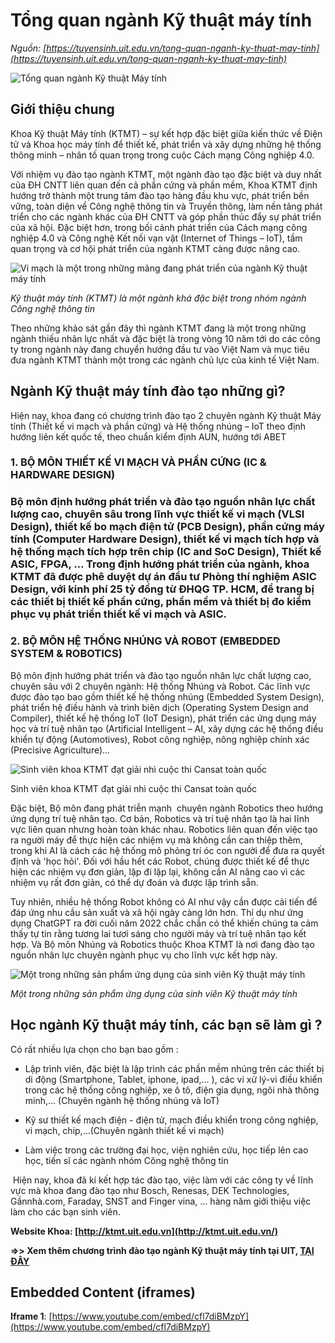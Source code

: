 # Tổng quan ngành Kỹ thuật máy tính

_Nguồn: [https://tuyensinh.uit.edu.vn/tong-quan-nganh-ky-thuat-may-tinh](https://tuyensinh.uit.edu.vn/tong-quan-nganh-ky-thuat-may-tinh)_

![Tổng quan ngành Kỹ thuật Máy tính](https://tuyensinh.uit.edu.vn/sites/default/files/uploads/images/202401/ktmt2024.png)

## **Giới thiệu chung**

Khoa Kỹ thuật Máy tính (KTMT) – sự kết hợp đặc biệt giữa kiến thức về Điện tử và Khoa học máy tính để thiết kế, phát triển và xây dựng những hệ thống thông minh – nhân tố quan trọng trong cuộc Cách mạng Công nghiệp 4.0.

Với nhiệm vụ đào tạo ngành KTMT, một ngành đào tạo đặc biệt và duy nhất của ĐH CNTT liên quan đến cả phần cứng và phần mềm, Khoa KTMT định hướng trở thành một trung tâm đào tạo hàng đầu khu vực, phát triển bền vững, toàn diện về Công nghệ thông tin và Truyền thông, làm nền tảng phát triển cho các ngành khác của ĐH CNTT và góp phần thúc đẩy sự phát triển của xã hội. Đặc biệt hơn, trong bối cảnh phát triển của Cách mạng công nghiệp 4.0 và Công nghệ Kết nối vạn vật (Internet of Things – IoT), tầm quan trọng và cơ hội phát triển của ngành KTMT càng được nâng cao.

![Vi mạch là một trong những mảng đang phát triển của ngành Kỹ thuật máy tính](https://tuyensinh.uit.edu.vn/sites/default/files/uploads/images/201803/unnamed.jpg)

*Kỹ thuật máy tính (KTMT) là một ngành khá đặc biệt trong nhóm ngành Công nghệ thông tin*

Theo những khảo sát gần đây thì ngành KTMT đang là một trong những ngành thiếu nhân lực nhất và đặc biệt là trong vòng 10 năm tới do các công ty trong ngành này đang chuyển hướng đầu tư vào Việt Nam và mục tiêu đưa ngành KTMT thành một trong các ngành chủ lực của kinh tế Việt Nam.

## **Ngành Kỹ thuật máy tính đào tạo những gì?**

Hiện nay, khoa đang có chương trình đào tạo 2 chuyên ngành Kỹ thuật Máy tính (Thiết kế vi mạch và phần cứng) và Hệ thống nhúng – IoT theo định hướng liên kết quốc tế, theo chuẩn kiểm định AUN, hướng tới ABET

### **1. BỘ MÔN THIẾT KẾ VI MẠCH VÀ PHẦN CỨNG (IC & HARDWARE DESIGN)**

### Bộ môn định hướng phát triển và đào tạo nguồn nhân lực chất lượng cao, chuyên sâu trong lĩnh vực thiết kế vi mạch (VLSI Design), thiết kế bo mạch điện tử (PCB Design), phần cứng máy tính (Computer Hardware Design), thiết kế vi mạch tích hợp và hệ thống mạch tích hợp trên chip (IC and SoC Design), Thiết kế ASIC, FPGA, … Trong định hướng phát triển của ngành, khoa KTMT đã được phê duyệt dự án đầu tư Phòng thí nghiệm ASIC Design, với kinh phí 25 tỷ đồng từ ĐHQG TP. HCM, để trang bị các thiết bị thiết kế phần cứng, phần mềm và thiết bị đo kiểm phục vụ phát triển thiết kế vi mạch và ASIC.

### 2. BỘ MÔN HỆ THỐNG NHÚNG VÀ ROBOT (EMBEDDED SYSTEM & ROBOTICS)

Bộ môn định hướng phát triển và đào tạo nguồn nhân lực chất lượng cao, chuyên sâu với 2 chuyên ngành: Hệ thống Nhúng và Robot. Các lĩnh vực được đào tạo bao gồm thiết kế hệ thống nhúng (Embedded System Design), phát triển hệ điều hành và trình biên dịch (Operating System Design and Compiler), thiết kế hệ thống IoT (IoT Design), phát triển các ứng dụng máy học và trí tuệ nhân tạo (Artificial Intelligent – AI, xây dựng các hệ thống điều khiển tự động (Automotives), Robot công nghiệp, nông nghiệp chính xác (Precisive Agriculture)…

![Sinh viên khoa KTMT đạt giải nhì cuộc thi Cansat toàn quốc](https://tuyensinh.uit.edu.vn/sites/default/files/uploads/images/201803/sinh_vien_khoa_ktmt_dat_giai_nhi_cuoc_thi_cansat_toan_quoc.png)

Sinh viên khoa KTMT đạt giải nhì cuộc thi Cansat toàn quốc

Đặc biệt, Bộ môn đang phát triễn mạnh  chuyên ngành Robotics theo hướng ứng dụng trí tuệ nhân tạo. Cơ bản, Robotics và trí tuệ nhân tạo là hai lĩnh vực liên quan nhưng hoàn toàn khác nhau. Robotics liên quan đến việc tạo ra người máy để thực hiện các nhiệm vụ mà không cần can thiệp thêm, trong khi AI là cách các hệ thống mô phỏng trí óc con người để đưa ra quyết định và 'học hỏi'. Đối với hầu hết các Robot, chúng được thiết kế để thực hiện các nhiệm vụ đơn giản, lặp đi lặp lại, không cần AI nâng cao vì các nhiệm vụ rất đơn giản, có thể dự đoán và được lập trình sẵn.

Tuy nhiên, nhiều hệ thống Robot không có AI như vậy cần được cải tiến để đáp ứng nhu cầu sản xuất và xã hội ngày càng lớn hơn. Thí dụ như ứng dụng ChatGPT ra đời cuối năm 2022 chắc chắn có thể khiến chúng ta cảm thấy tự tin rằng tương lai tươi sáng cho người máy và trí tuệ nhân tạo kết hợp. Và Bộ môn Nhúng và Robotics thuộc Khoa KTMT là nơi đang đào tạo nguồn nhân lực chuyên ngành phục vụ cho lĩnh vực kết hợp này.

![Một trong những sản phẩm ứng dụng của sinh viên Kỹ thuật máy tính ](https://tuyensinh.uit.edu.vn/sites/default/files/uploads/images/201803/mot_trong_nhung_san_pham_ung_dung_cua_sinh_vien_ky_thuat_may_tinh.png)

*Một trong những sản phẩm ứng dụng của sinh viên Kỹ thuật máy tính*

## **Học ngành Kỹ thuật máy tính, các bạn sẽ làm gì ?**

Có rất nhiều lựa chọn cho bạn bao gồm :

- Lập trình viên, đặc biệt là lập trình các phần mềm nhúng trên các thiết bị di động (Smartphone, Tablet, iphone, ipad,… ), các vi xử lý-vi điều khiển trong các hệ thống công nghiệp, xe ô tô, điện gia dụng, ngôi nhà thông minh,… (Chuyên ngành hệ thống nhúng và IoT)

- Kỹ sư thiết kế mạch điện - điện tử, mạch điều khiển trong công nghiệp, vi mạch, chip,…(Chuyên ngành thiết kế vi mạch)

- Làm việc trong các trường đại học, viện nghiên cứu, học tiếp lên cao học, tiến sĩ các ngành nhóm Công nghệ thông tin

 Hiện nay, khoa đã kí kết hợp tác đào tạo, việc làm với các công ty về lĩnh vực mà khoa đang đào tạo như Bosch, Renesas, DEK Technologies, Gầnnhà.com, Faraday, SNST and Finger vina, … hàng năm giới thiệu việc làm cho các bạn sinh viên.

**Website Khoa: [http://ktmt.uit.edu.vn](http://ktmt.uit.edu.vn/)**

**=>> Xem thêm chương trình đào tạo ngành Kỹ thuật máy tính tại UIT, [TẠI ĐÂY](https://daa.uit.edu.vn/content/ky-su-nganh-ky-thuat-may-tinh-ap-dung-tu-khoa-12-2017)**

## Embedded Content (iframes)

**Iframe 1**: [https://www.youtube.com/embed/cfl7diBMzpY](https://www.youtube.com/embed/cfl7diBMzpY)